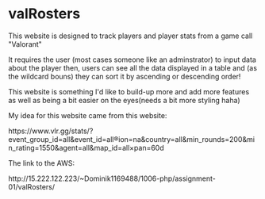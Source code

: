 # valRosters
<p> This website is designed to track players and player stats from a game call "Valorant"</p>
<p> It requires the user (most cases someone like an adminstrator) to input data about the player 
    then, users can see all the data displayed in a table and (as the wildcard bouns) they can sort it by ascending or descending order!</p>
<p> This website is something I'd like to build-up more and add more features as well as being a bit easier on the eyes(needs a bit more styling haha)</p>
<p> My idea for this website came from this website: </p> <link>https://www.vlr.gg/stats/?event_group_id=all&event_id=all&region=na&country=all&min_rounds=200&min_rating=1550&agent=all&map_id=all&timespan=60d</link>
<p> The link to the AWS: </p>
<link>http://15.222.122.223/~Dominik1169488/1006-php/assignment-01/valRosters/</link>
